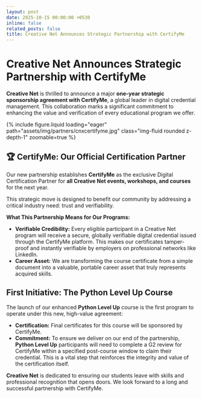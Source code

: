 ```yaml
---
layout: post
date: 2025-10-15 00:00:00 +0530
inline: false
related_posts: false
title: Creative Net Announces Strategic Partnership with CertifyMe
---
```


# Creative Net Announces Strategic Partnership with CertifyMe

**Creative Net** is thrilled to announce a major **one-year strategic sponsorship agreement with CertifyMe**, a global leader in digital credential management. This collaboration marks a significant commitment to enhancing the value and verification of every educational program we offer.

{% include figure.liquid loading="eager" path="assets/img/partners/cnxcertifyme.jpg" class="img-fluid rounded z-depth-1" zoomable=true %}

## 🏆 CertifyMe: Our Official Certification Partner

Our new partnership establishes **CertifyMe** as the exclusive Digital Certification Partner for **all Creative Net events, workshops, and courses** for the next year.

This strategic move is designed to benefit our community by addressing a critical industry need: trust and verifiability.

**What This Partnership Means for Our Programs:**

- **Verifiable Credibility:** Every eligible participant in a Creative Net program will receive a secure, globally verifiable digital credential issued through the CertifyMe platform. This makes our certificates tamper-proof and instantly verifiable by employers on professional networks like LinkedIn.
- **Career Asset:** We are transforming the course certificate from a simple document into a valuable, portable career asset that truly represents acquired skills.

## First Initiative: The Python Level Up Course

The launch of our enhanced **Python Level Up** course is the first program to operate under this new, high-value agreement:

- **Certification:** Final certificates for this course will be sponsored by CertifyMe.
- **Commitment:** To ensure we deliver on our end of the partnership, **Python Level Up** participants will need to complete a G2 review for CertifyMe within a specified post-course window to claim their credential. This is a vital step that reinforces the integrity and value of the certification itself.

**Creative Net** is dedicated to ensuring our students leave with skills and professional recognition that opens doors. We look forward to a long and successful partnership with CertifyMe.
